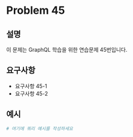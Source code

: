 # Problem 45

## 설명
이 문제는 GraphQL 학습을 위한 연습문제 45번입니다.

## 요구사항
- 요구사항 45-1
- 요구사항 45-2

## 예시
```graphql
# 여기에 쿼리 예시를 작성하세요
```
